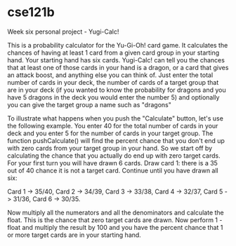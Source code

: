# cse121b
Week six personal project - Yugi-Calc!

This is a probability calculator for the Yu-Gi-Oh! card game. It calculates the chances of having at 
least 1 card from a given card group in your starting hand. Your starting hand has six cards. Yugi-Calc!
can tell you the chances that at least one of those cards in your hand is a dragon, or a card that gives
an attack boost, and anything else you can think of. Just enter the total number of cards in your deck, the
number of cards of a target group that are in your deck (if you wanted to know the probability for dragons and
you have 5 dragons in the deck you would enter the number 5) and optionally you can give the target group a name
such as "dragons"

To illustrate what happens when you push the "Calculate" button, let's use the following example.
You enter 40 for the total number of cards in your deck and you enter 5 for the number of cards 
in your target group. The function pushCalculate() will find the percent chance that you don't 
end up with zero cards from your target group in your hand. So we start off by calculating the chance
that you actually do end up with zero target cards. For your first turn you will have drawn 6
cards. Draw card 1: there is a 35 out of 40 chance it is not a target card. Continue until you
have drawn all six: 

Card 1 -> 35/40, Card 2 -> 34/39, Card 3 -> 33/38, Card 4 -> 32/37, Card 5 -> 31/36, Card 6 -> 30/35. 

Now multiply all the numerators and all the denominators and calculate the float. This is the chance 
that zero target cards are drawn. Now perform 1 - float and multiply the result by 100 and you have 
the percent chance that 1 or more target cards are in your starting hand.
